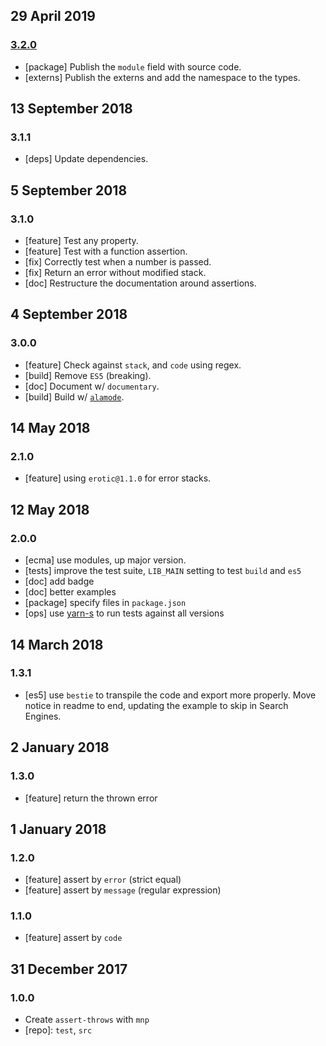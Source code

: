 ## 29 April 2019

### [3.2.0](https://github.com/artdecocode/assert-throws/compare/v3.1.1...v3.2.0)

- [package] Publish the `module` field with source code.
- [externs] Publish the externs and add the namespace to the types.

## 13 September 2018

### 3.1.1

- [deps] Update dependencies.

## 5 September 2018

### 3.1.0

- [feature] Test any property.
- [feature] Test with a function assertion.
- [fix] Correctly test when a number is passed.
- [fix] Return an error without modified stack.
- [doc] Restructure the documentation around assertions.

## 4 September 2018

### 3.0.0

- [feature] Check against `stack`, and `code` using regex.
- [build] Remove `ES5` (breaking).
- [doc] Document w/ `documentary`.
- [build] Build w/ [`alamode`](https://alamode.cc).

## 14 May 2018

### 2.1.0

- [feature] using `erotic@1.1.0` for error stacks.

## 12 May 2018

### 2.0.0

- [ecma] use modules, up major version.
- [tests] improve the test suite, `LIB_MAIN` setting to test `build` and `es5`
- [doc] add badge
- [doc] better examples
- [package] specify files in `package.json`
- [ops] use [yarn-s](https://artdeco.bz/yarn-s) to run tests against all versions

## 14 March 2018

### 1.3.1

- [es5] use `bestie` to transpile the code and export more properly. Move
notice in readme to end, updating the example to skip in Search Engines.

## 2 January 2018

### 1.3.0

- [feature] return the thrown error

## 1 January 2018

### 1.2.0

- [feature] assert by `error` (strict equal)
- [feature] assert by `message` (regular expression)

### 1.1.0

- [feature] assert by `code`

## 31 December 2017

### 1.0.0

- Create `assert-throws` with `mnp`
- [repo]: `test`, `src`
